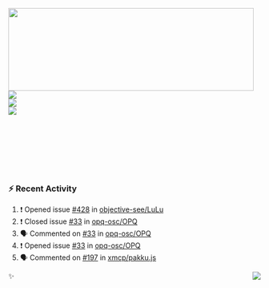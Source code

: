 <p>
  <img align="left" width="490" height="165" src="https://github-readme-stats.vercel.app/api?username=lowking&show_icons=true&hide_border=true&line_height=20&title_color=000000&icon_color=555&show_owner=true&text_color=777"/>
  <p>
    <a href="https://t.me/Violettoy_bot"><img src="https://img.shields.io/badge/Telegram-%2352A4DB.svg?&style=social&logo=telegram&logoColor=white" /></a>
    </br>
    <img src="https://github.com/lowking/lowking/workflows/Waka%20Readme/badge.svg" />
    </br>
    <img src="https://github.com/lowking/lowking/workflows/Activity%20Readme/badge.svg" />
  </p>
  </br>
  </br>
  </br>
  </br>
</p>
</br>

### :zap: Recent Activity

<!--START_SECTION:activity-->
1. ❗️ Opened issue [#428](https://github.com/objective-see/LuLu/issues/428) in [objective-see/LuLu](https://github.com/objective-see/LuLu)
2. ❗️ Closed issue [#33](https://github.com/opq-osc/OPQ/issues/33) in [opq-osc/OPQ](https://github.com/opq-osc/OPQ)
3. 🗣 Commented on [#33](https://github.com/opq-osc/OPQ/issues/33) in [opq-osc/OPQ](https://github.com/opq-osc/OPQ)
4. ❗️ Opened issue [#33](https://github.com/opq-osc/OPQ/issues/33) in [opq-osc/OPQ](https://github.com/opq-osc/OPQ)
5. 🗣 Commented on [#197](https://github.com/xmcp/pakku.js/issues/197) in [xmcp/pakku.js](https://github.com/xmcp/pakku.js)
<!--END_SECTION:activity-->

✨<img align="right" src="http://profile-counter.glitch.me/lowking/count.svg"/>
